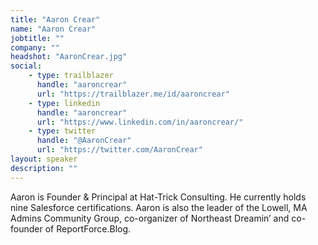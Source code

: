 ```yaml
---
title: "Aaron Crear"
name: "Aaron Crear"
jobtitle: ""
company: ""
headshot: "AaronCrear.jpg"
social:
    - type: trailblazer
      handle: "aaroncrear"
      url: "https://trailblazer.me/id/aaroncrear"
    - type: linkedin
      handle: "aaroncrear"
      url: "https://www.linkedin.com/in/aaroncrear/"
    - type: twitter
      handle: "@AaronCrear"
      url: "https://twitter.com/AaronCrear"
layout: speaker
description: ""
---
```


Aaron is Founder & Principal at Hat-Trick Consulting.  He currently holds nine Salesforce certifications. Aaron is also the leader of the Lowell, MA Admins Community Group, co-organizer of Northeast Dreamin’ and co-founder of ReportForce.Blog.
